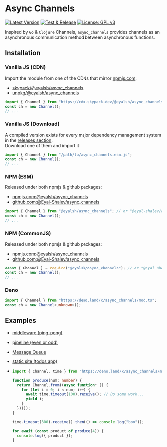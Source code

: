 # Async Channels

[![Latest Version](https://img.shields.io/github/v/release/eyal-shalev/async_channels?sort=semver&label=Latest%20Version)](https://github.com/Eyal-Shalev/async_channels)
[![Test & Release](https://github.com/Eyal-Shalev/async_channels/actions/workflows/test-and-release.yml/badge.svg)](https://github.com/Eyal-Shalev/async_channels/actions/workflows/test-and-release.yml)
[![License: GPL v3](https://img.shields.io/badge/License-GPLv3-blue.svg)](https://www.gnu.org/licenses/gpl-3.0)

Inspired by `Go` & `Clojure` Channels, `async_channels` provides channels as an
asynchronous communication method between asynchronous functions.

## Installation

### Vanilla JS (CDN)

Import the module from one of the CDNs that mirror
[npmjs.com](https://npmjs.com):

- [skypack/@eyalsh/async_channels](https://skypack.dev/view/@eyalsh/async_channels)
- [unpkg/@eyalsh/async_channels](https://unpkg.com/@eyalsh/async_channels/dist/async_channels.esm.js)

```javascript
import { Channel } from "https://cdn.skypack.dev/@eyalsh/async_channels";
const ch = new Channel();
// ...
```

### Vanilla JS (Download)

A compiled version exists for every major dependency management system in the
[releases section](https://github.com/Eyal-Shalev/async_channels/releases).\
Download one of them and import it

```javascript
import { Channel } from "/path/to/async_channels.esm.js";
const ch = new Channel();
// ...
```

### NPM (ESM)

Released under both npmjs & github packages:

- [npmjs.com:@eyalsh/async_channels](https://www.npmjs.com/package/@eyalsh/async_channels)
- [github.com:@Eyal-Shalev/async_channels](https://github.com/Eyal-Shalev/async_channels/packages/983326)

```javascript
import { Channel } from "@eyalsh/async_channels"; // or "@eyal-shalev/async_channels" for github packages.
const ch = new Channel();
// ...
```

### NPM (CommonJS)

Released under both npmjs & github packages:

- [npmjs.com:@eyalsh/async_channels](https://www.npmjs.com/package/@eyalsh/async_channels)
- [github.com:@Eyal-Shalev/async_channels](https://github.com/Eyal-Shalev/async_channels/packages/983326)

```javascript
const { Channel } = require("@eyalsh/async_channels"); // or "@eyal-shalev/async_channels" for github packages.
const ch = new Channel();
// ...
```

### Deno

```typescript
import { Channel } from "https://deno.land/x/async_channels/mod.ts";
const ch = new Channel<unknown>();
```

## Examples

- [middleware (ping-pong)](/examples/middleware)

- [pipeline (even or odd)](/examples/even-or-odd-pipeline)

- [Message Queue](/examples/message-queue)

- [static site (todos app)](/examples/todos-static)

- ```typescript
  import { Channel, time } from "https://deno.land/x/async_channels/mod.ts";

  function produce(num: number) {
    return Channel.from((async function* () {
      for (let i = 0; i < num; i++) {
        await time.timeout(100).receive(); // Do some work...
        yield i;
      }
    })());
  }

  time.timeout(300).receive().then(() => console.log("boo"));

  for await (const product of produce(4)) {
    console.log({ product });
  }
  ```
